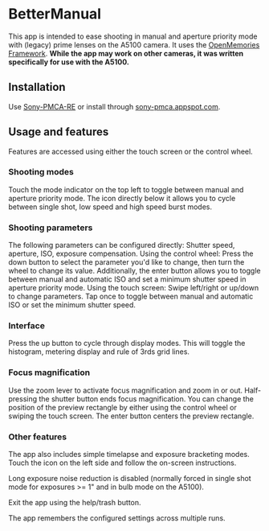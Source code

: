 # BetterManual

This app is intended to ease shooting in manual and aperture priority mode with (legacy) prime lenses on the A5100 camera. It uses the [OpenMemories Framework](https://github.com/ma1co/OpenMemories-Framework).
**While the app may work on other cameras, it was written specifically for use with the A5100.**

## Installation ##

Use [Sony-PMCA-RE](https://github.com/ma1co/Sony-PMCA-RE) or install through [sony-pmca.appspot.com](https://sony-pmca.appspot.com/apps).

## Usage and features ##

Features are accessed using either the touch screen or the control wheel.

### Shooting modes ###

Touch the mode indicator on the top left to toggle between manual and aperture priority mode.
The icon directly below it allows you to cycle between single shot, low speed and high speed burst modes.

### Shooting parameters ###

The following parameters can be configured directly: Shutter speed, aperture, ISO, exposure compensation.
Using the control wheel: Press the down button to select the parameter you'd like to change, then turn the wheel to change its value. Additionally, the enter button allows you to toggle between manual and automatic ISO and set a minimum shutter speed in aperture priority mode.
Using the touch screen: Swipe left/right or up/down to change parameters. Tap once to toggle between manual and automatic ISO or set the minimum shutter speed.

### Interface ###

Press the up button to cycle through display modes. This will toggle the histogram, metering display and rule of 3rds grid lines.

### Focus magnification ###

Use the zoom lever to activate focus magnification and zoom in or out. Half-pressing the shutter button ends focus magnification. You can change the position of the preview rectangle by either using the control wheel or swiping the touch screen. The enter button centers the preview rectangle.

### Other features ###

The app also includes simple timelapse and exposure bracketing modes. Touch the icon on the left side and follow the on-screen instructions.

Long exposure noise reduction is disabled (normally forced in single shot mode for exposures >= 1" and in bulb mode on the A5100).

Exit the app using the help/trash button.

The app remembers the configured settings across multiple runs.
